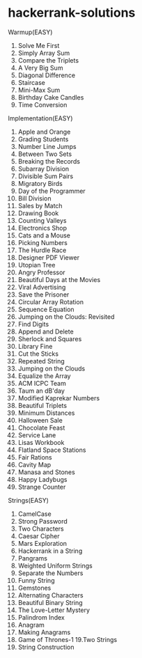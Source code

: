 # hackerrank-solutions

Warmup(EASY)
1. Solve Me First
2. Simply Array Sum
3. Compare the Triplets
4. A Very Big Sum
5. Diagonal Difference
6. Staircase
7. Mini-Max Sum
8. Birthday Cake Candles
9. Time Conversion

Implementation(EASY)
1. Apple and Orange
2. Grading Students
3. Number Line Jumps
4. Between Two Sets
5. Breaking the Records
6. Subarray Division
7. Divisible Sum Pairs
8. Migratory Birds
9. Day of the Programmer
10. Bill Division
11. Sales by Match
12. Drawing Book
13. Counting Valleys
14. Electronics Shop
15. Cats and a Mouse
16. Picking Numbers
17. The Hurdle Race
18. Designer PDF Viewer
19. Utopian Tree
20. Angry Professor
21. Beautiful Days at the Movies
22. Viral Advertising
23. Save the Prisoner
24. Circular Array Rotation
25. Sequence Equation
26. Jumping on the Clouds: Revisited
27. Find Digits
28. Append and Delete
29. Sherlock and Squares
30. Library Fine
31. Cut the Sticks
32. Repeated String
33. Jumping on the Clouds
34. Equalize the Array
35. ACM ICPC Team
36. Taum an dB'day
37. Modified Kaprekar Numbers
38. Beautiful Triplets
39. Minimum Distances
40. Halloween Sale
41. Chocolate Feast
42. Service Lane
43. Lisas Workbook
44. Flatland Space Stations
45. Fair Rations
46. Cavity Map
47. Manasa and Stones
48. Happy Ladybugs
49. Strange Counter

Strings(EASY)
1. CamelCase
2. Strong Password
3. Two Characters
4. Caesar Cipher
5. Mars Exploration
6. Hackerrank in a String
7. Pangrams
8. Weighted Uniform Strings
9. Separate the Numbers
10. Funny String
11. Gemstones
12. Alternating Characters
13. Beautiful Binary String
14. The Love-Letter Mystery
15. Palindrom Index
16. Anagram
17. Making Anagrams
18. Game of Thrones-1
19.Two Strings
20. String Construction

